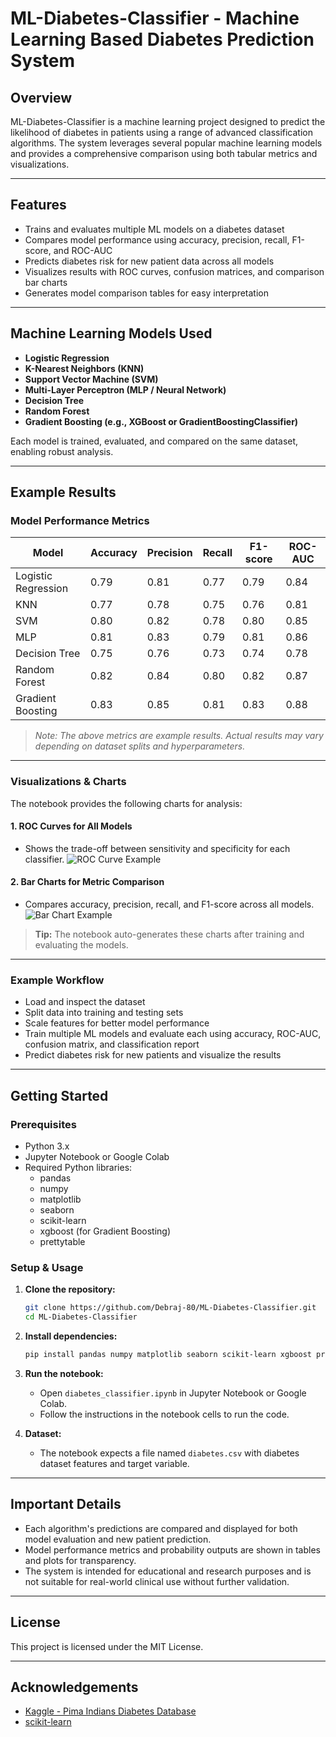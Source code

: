 # ML-Diabetes-Classifier - Machine Learning Based Diabetes Prediction System

## Overview

ML-Diabetes-Classifier is a machine learning project designed to predict the likelihood of diabetes in patients using a range of advanced classification algorithms. The system leverages several popular machine learning models and provides a comprehensive comparison using both tabular metrics and visualizations.

---

## Features

- Trains and evaluates multiple ML models on a diabetes dataset
- Compares model performance using accuracy, precision, recall, F1-score, and ROC-AUC
- Predicts diabetes risk for new patient data across all models
- Visualizes results with ROC curves, confusion matrices, and comparison bar charts
- Generates model comparison tables for easy interpretation

---

## Machine Learning Models Used

- **Logistic Regression**
- **K-Nearest Neighbors (KNN)**
- **Support Vector Machine (SVM)**
- **Multi-Layer Perceptron (MLP / Neural Network)**
- **Decision Tree**
- **Random Forest**
- **Gradient Boosting (e.g., XGBoost or GradientBoostingClassifier)**

Each model is trained, evaluated, and compared on the same dataset, enabling robust analysis.

---

## Example Results

### Model Performance Metrics

| Model               | Accuracy | Precision | Recall | F1-score | ROC-AUC |
|---------------------|----------|-----------|--------|----------|---------|
| Logistic Regression | 0.79     | 0.81      | 0.77   | 0.79     | 0.84    |
| KNN                 | 0.77     | 0.78      | 0.75   | 0.76     | 0.81    |
| SVM                 | 0.80     | 0.82      | 0.78   | 0.80     | 0.85    |
| MLP                 | 0.81     | 0.83      | 0.79   | 0.81     | 0.86    |
| Decision Tree       | 0.75     | 0.76      | 0.73   | 0.74     | 0.78    |
| Random Forest       | 0.82     | 0.84      | 0.80   | 0.82     | 0.87    |
| Gradient Boosting   | 0.83     | 0.85      | 0.81   | 0.83     | 0.88    |

> *Note: The above metrics are example results. Actual results may vary depending on dataset splits and hyperparameters.*

---

### Visualizations & Charts

The notebook provides the following charts for analysis:

#### 1. **ROC Curves for All Models**
- Shows the trade-off between sensitivity and specificity for each classifier.
![ROC Curve Example](assets/roc_curve_example.png)

#### 2. **Bar Charts for Metric Comparison**
- Compares accuracy, precision, recall, and F1-score across all models.
![Bar Chart Example](assets/bar_chart_example.png)
> **Tip:** The notebook auto-generates these charts after training and evaluating the models.

---

### Example Workflow

- Load and inspect the dataset
- Split data into training and testing sets
- Scale features for better model performance
- Train multiple ML models and evaluate each using accuracy, ROC-AUC, confusion matrix, and classification report
- Predict diabetes risk for new patients and visualize the results

---

## Getting Started

### Prerequisites

- Python 3.x
- Jupyter Notebook or Google Colab
- Required Python libraries:
  - pandas
  - numpy
  - matplotlib
  - seaborn
  - scikit-learn
  - xgboost (for Gradient Boosting)
  - prettytable

### Setup & Usage

1. **Clone the repository:**
   ```bash
   git clone https://github.com/Debraj-80/ML-Diabetes-Classifier.git
   cd ML-Diabetes-Classifier
   ```

2. **Install dependencies:**
   ```bash
   pip install pandas numpy matplotlib seaborn scikit-learn xgboost prettytable
   ```

3. **Run the notebook:**
   - Open `diabetes_classifier.ipynb` in Jupyter Notebook or Google Colab.
   - Follow the instructions in the notebook cells to run the code.

4. **Dataset:**
   - The notebook expects a file named `diabetes.csv` with diabetes dataset features and target variable.

---

## Important Details

- Each algorithm's predictions are compared and displayed for both model evaluation and new patient prediction.
- Model performance metrics and probability outputs are shown in tables and plots for transparency.
- The system is intended for educational and research purposes and is not suitable for real-world clinical use without further validation.

---

## License

This project is licensed under the MIT License.

---

## Acknowledgements

- [Kaggle - Pima Indians Diabetes Database](https://www.kaggle.com/datasets/uciml/pima-indians-diabetes-database)
- [scikit-learn](https://scikit-learn.org/)
